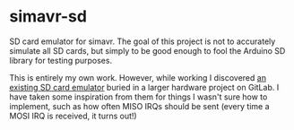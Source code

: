 # simavr-sd

SD card emulator for simavr. The goal of this project is not to accurately simulate all SD cards, but simply to be good enough to fool the Arduino SD library for testing purposes.

This is entirely my own work. However, while working I discovered [an existing SD card emulator](https://gitlab.com/brewing-logger/firmware/-/blob/master/simulation/sd_card.c) buried in a larger hardware project on GitLab. I have taken some inspiration from them for things I wasn't sure how to implement, such as how often MISO IRQs should be sent (every time a MOSI IRQ is received, it turns out!)
